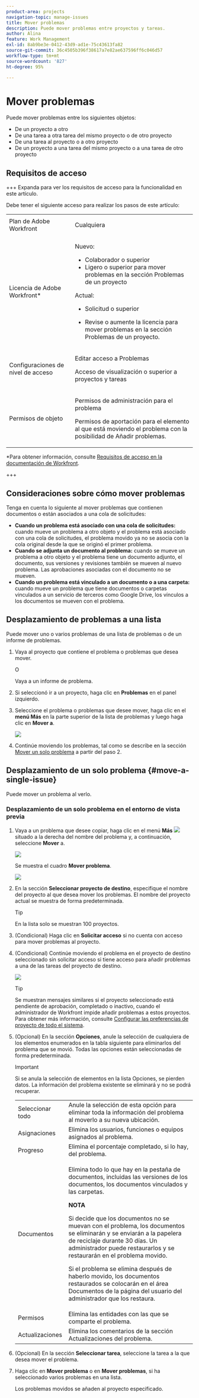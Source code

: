 ```yaml
---
product-area: projects
navigation-topic: manage-issues
title: Mover problemas
description: Puede mover problemas entre proyectos y tareas.
author: Alina
feature: Work Management
exl-id: 8ab9be3e-0412-43d9-ad1e-75c43613fa82
source-git-commit: 36c4505b396f38617a7e82ae637596ff6c046d57
workflow-type: tm+mt
source-wordcount: '827'
ht-degree: 95%

---
```


# Mover problemas

<!--Audited: 12/2024-->

<!--
<span class="preview">The highlighted information on this page refers to functionality not yet generally available. It is available only in the Preview environment for all customers. After the monthly releases to Production, the same features are also available in the Production environment for customers who enabled fast releases. </span>   

<span class="preview">For information about fast releases, see [Enable or disable fast releases for your organization](/help/quicksilver/administration-and-setup/set-up-workfront/configure-system-defaults/enable-fast-release-process.md). </span>

-->

Puede mover problemas entre los siguientes objetos:

* De un proyecto a otro
* De una tarea a otra tarea del mismo proyecto o de otro proyecto
* De una tarea al proyecto o a otro proyecto
* De un proyecto a una tarea del mismo proyecto o a una tarea de otro proyecto

## Requisitos de acceso

+++ Expanda para ver los requisitos de acceso para la funcionalidad en este artículo.

Debe tener el siguiente acceso para realizar los pasos de este artículo:

<table style="table-layout:auto"> 
 <col> 
 <col> 
 <tbody> 
  <tr> 
   <td role="rowheader">Plan de Adobe Workfront</td> 
   <td> <p>Cualquiera</p> </td> 
  </tr> 
  <tr> 
   <td role="rowheader">Licencia de Adobe Workfront*</td> 
   <td> <p>Nuevo:</p> 
   <ul><li>Colaborador o superior</li>
   <li>Ligero o superior para mover problemas en la sección Problemas de un proyecto</li></ul>
   <p>Actual:</p>
   <ul>
   <li><p>Solicitud o superior</p></li>
   <li><p>Revise o aumente la licencia para mover problemas en la sección Problemas de un proyecto.</p></li></ul>   
     </td> 
  </tr> 
  <tr> 
   <td role="rowheader">Configuraciones de nivel de acceso</td> 
   <td> <p>Editar acceso a Problemas</p> <p>Acceso de visualización o superior a proyectos y tareas</p> </td> 
  </tr> 
  <tr> 
   <td role="rowheader">Permisos de objeto</td> 
   <td> <p>Permisos de administración para el problema</p> <p>Permisos de aportación para el elemento al que está moviendo el problema con la posibilidad de Añadir problemas.</td> 
  </tr> 
 </tbody> 
</table>

*Para obtener información, consulte [Requisitos de acceso en la documentación de Workfront](/help/quicksilver/administration-and-setup/add-users/access-levels-and-object-permissions/access-level-requirements-in-documentation.md).

+++

## Consideraciones sobre cómo mover problemas

Tenga en cuenta lo siguiente al mover problemas que contienen documentos o están asociados a una cola de solicitudes:

* **Cuando un problema está asociado con una cola de solicitudes:** cuando mueve un problema a otro objeto y el problema está asociado con una cola de solicitudes, el problema movido ya no se asocia con la cola original desde la que se originó el primer problema.
* **Cuando se adjunta un documento al problema:** cuando se mueve un problema a otro objeto y el problema tiene un documento adjunto, el documento, sus versiones y revisiones también se mueven al nuevo problema. Las aprobaciones asociadas con el documento no se mueven.
* **Cuando un problema está vinculado a un documento o a una carpeta:** cuando mueve un problema que tiene documentos o carpetas vinculados a un servicio de terceros como Google Drive, los vínculos a los documentos se mueven con el problema.

<!--
<div class="preview">

* Your system or group administrator can prevent you from moving issues that have logged hours, depending on how they configure the Allow users to move tasks and issues with logged hours preference in the Setup area. For information, see [Configure system-wide task and issue preferences](/help/quicksilver/administration-and-setup/set-up-workfront/configure-system-defaults/set-task-issue-preferences.md). 

</div>
-->

## Desplazamiento de problemas a una lista

Puede mover uno o varios problemas de una lista de problemas o de un informe de problemas.

1. Vaya al proyecto que contiene el problema o problemas que desea mover.

   O

   Vaya a un informe de problema.

1. Si seleccionó ir a un proyecto, haga clic en **Problemas** en el panel izquierdo.
1. Seleccione el problema o problemas que desee mover, haga clic en el **menú Más** en la parte superior de la lista de problemas y luego haga clic en **Mover a**.

   ![](assets/copy-and-move-to-links-for-issue-in-a-list-nwe-350x119.png)

1. Continúe moviendo los problemas, tal como se describe en la sección [Mover un solo problema](#move-a-single-issue) a partir del paso 2.

## Desplazamiento de un solo problema {#move-a-single-issue}

Puede mover un problema al verlo.

### Desplazamiento de un solo problema en el entorno de vista previa

1. Vaya a un problema que desee copiar, haga clic en el menú **Más** ![](assets/more-icon.png)situado a la derecha del nombre del problema y, a continuación, seleccione **Mover** a.

   ![](assets/nwe-move-at-issue-level-highlighted-350x579.png)

   Se muestra el cuadro **Mover problema**.

   ![](assets/move-issue-box-nwe-350x280.png)

1. En la sección **Seleccionar proyecto de destino**, especifique el nombre del proyecto al que desea mover los problemas. El nombre del proyecto actual se muestra de forma predeterminada.

   >[!TIP]
   >
   >En la lista solo se muestran 100 proyectos.

1. (Condicional) Haga clic en **Solicitar acceso** si no cuenta con acceso para mover problemas al proyecto.
1. (Condicional) Continúe moviendo el problema en el proyecto de destino seleccionado sin solicitar acceso si tiene acceso para añadir problemas a una de las tareas del proyecto de destino.

   ![](assets/move-issue-request-access-from-project-nwe-350x118.png)

   >[!TIP]
   >
   >Se muestran mensajes similares si el proyecto seleccionado está pendiente de aprobación, completado o inactivo, cuando el administrador de Workfront impide añadir problemas a estos proyectos. Para obtener más información, consulte [Configurar las preferencias de proyecto de todo el sistema](../../../administration-and-setup/set-up-workfront/configure-system-defaults/set-project-preferences.md).

1. (Opcional) En la sección **Opciones**, anule la selección de cualquiera de los elementos enumerados en la tabla siguiente para eliminarlos del problema que se movió. Todas las opciones están seleccionadas de forma predeterminada.

   >[!IMPORTANT]
   >
   >Si se anula la selección de elementos en la lista Opciones, se pierden datos. La información del problema existente se eliminará y no se podrá recuperar.

   <table style="table-layout:auto"> 
    <col> 
    <col> 
    <tbody> 
     <tr> 
      <td role="rowheader">Seleccionar todo</td> 
      <td>Anule la selección de esta opción para eliminar toda la información del problema al moverlo a su nueva ubicación. </td> 
     </tr> 
     <tr> 
      <td role="rowheader">Asignaciones</td> 
      <td>Elimina los usuarios, funciones o equipos asignados al problema.</td> 
     </tr> 
     <tr> 
      <td role="rowheader">Progreso</td> 
      <td>Elimina el porcentaje completado, si lo hay, del problema. </td> 
     </tr> 
     <tr> 
      <td role="rowheader"><p>Documentos</p></td> 
      <td> <p>Elimina todo lo que hay en la pestaña de documentos, incluidas las versiones de los documentos, los documentos vinculados y las carpetas.

   <b>NOTA</b>

   Si decide que los documentos no se muevan con el problema, los documentos se eliminarán y se enviarán a la papelera de reciclaje durante 30 días. Un administrador puede restaurarlos y se restaurarán en el problema movido.

   Si el problema se elimina después de haberlo movido, los documentos restaurados se colocarán en el área Documentos de la página del usuario del administrador que los restaura.
   <br> </p> </td>
   </tr> 
     <tr> 
      <td role="rowheader">Permisos</td> 
      <td>Elimina las entidades con las que se comparte el problema. </td> 
     </tr> 
     <tr> 
      <td role="rowheader">Actualizaciones</td> 
      <td>Elimina los comentarios de la sección Actualizaciones del problema.</td> 
     </tr> 
    </tbody> 
   </table>


1. (Opcional) En la sección **Seleccionar tarea**, seleccione la tarea a la que desea mover el problema.
1. Haga clic en **Mover problema** o en **Mover problemas**, si ha seleccionado varios problemas en una lista.

   Los problemas movidos se añaden al proyecto especificado.




